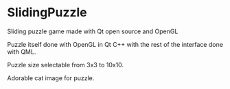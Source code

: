 # SlidingPuzzle
Sliding puzzle game made with Qt open source and OpenGL

Puzzle itself done with OpenGL in Qt C++ with the rest of the interface done with QML.

Puzzle size selectable from 3x3 to 10x10.

Adorable cat image for puzzle.
